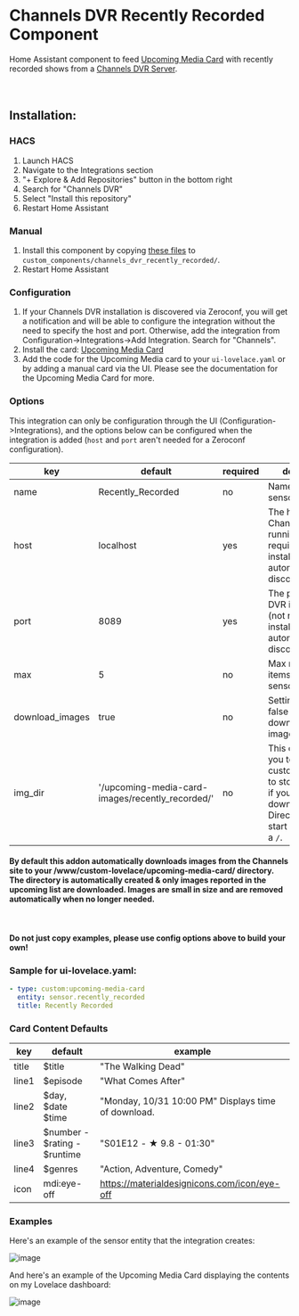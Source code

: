 # Channels DVR Recently Recorded Component

Home Assistant component to feed [Upcoming Media Card](https://github.com/custom-cards/upcoming-media-card) with
recently recorded shows from a [Channels DVR Server](https://getchannels.com/).</br>
</br></br>

## Installation:

### HACS

1. Launch HACS
2. Navigate to the Integrations section
3. "+ Explore & Add Repositories" button in the bottom right
4. Search for "Channels DVR"
5. Select "Install this repository"
6. Restart Home Assistant

### Manual

1. Install this component by copying [these files](https://github.com/rccoleman/channels_dvr_recently_recorded) to `custom_components/channels_dvr_recently_recorded/`.
2. Restart Home Assistant

### Configuration
1. If your Channels DVR installation is discovered via Zeroconf, you will get a notification and will be able to configure the integration without the need to specify the host and port.  Otherwise, add the integration from Configuration->Integrations->Add Integration.  Search for "Channels".
2. Install the card: [Upcoming Media Card](https://github.com/custom-cards/upcoming-media-card)
3. Add the code for the Upcoming Media card to your `ui-lovelace.yaml` or by adding a manual card via the UI.  Please see the documentation for the Upcoming Media Card for more.

### Options

This integration can only be configuration through the UI (Configuration->Integrations), and the options below can be configured when the integration is added (`host` and `port` aren't needed for a Zeroconf configuration).

| key             | default                                          | required | description                                                                                                                                    |
| --------------- | ------------------------------------------------ | -------- | ---------------------------------------------------------------------------------------------------------------------------------------------- |
| name            | Recently_Recorded                                | no       | Name of the sensor.                                                                 |
| host            | localhost                                        | yes      | The host Channels DVR is running on (not required if the installation is automatically discovered).                                  |
| port            | 8089                                             | yes      | The port Channels DVR is running on (not required if the installation is automatically discovered).                                  |
| max             | 5                                                | no       | Max number of items to show in sensor.                                                                                                         |
| download_images | true                                             | no       | Setting this to false will turn off downloading of images.                                                                                     |
| img_dir         | '/upcoming-media-card-images/recently_recorded/' | no       | This option allows you to choose a custom directory to store images in if you enable download_images. Directory must start and end with a `/`. |

#### By default this addon automatically downloads images from the Channels site to your /www/custom-lovelace/upcoming-media-card/ directory. The directory is automatically created & only images reported in the upcoming list are downloaded. Images are small in size and are removed automatically when no longer needed.

</br></br>
**Do not just copy examples, please use config options above to build your own!**

### Sample for ui-lovelace.yaml:

```yaml
- type: custom:upcoming-media-card
  entity: sensor.recently_recorded
  title: Recently Recorded
```

### Card Content Defaults

| key   | default                      | example                                             |
| ----- | ---------------------------- | --------------------------------------------------- |
| title | $title                       | "The Walking Dead"                                  |
| line1 | $episode                     | "What Comes After"                                  |
| line2 | $day, $date $time            | "Monday, 10/31 10:00 PM" Displays time of download. |
| line3 | $number - $rating - $runtime | "S01E12 - ★ 9.8 - 01:30"                            |
| line4 | $genres                      | "Action, Adventure, Comedy"                         |
| icon  | mdi:eye-off                  | https://materialdesignicons.com/icon/eye-off        |

### Examples

Here's an example of the sensor entity that the integration creates:

![image](https://user-images.githubusercontent.com/860888/115941255-837d3e80-a459-11eb-8c2b-b36f946f187d.png)

And here's an example of the Upcoming Media Card displaying the contents on my Lovelace dashboard:

![image](https://user-images.githubusercontent.com/860888/115941317-c17a6280-a459-11eb-9948-10d90905ad73.png)

